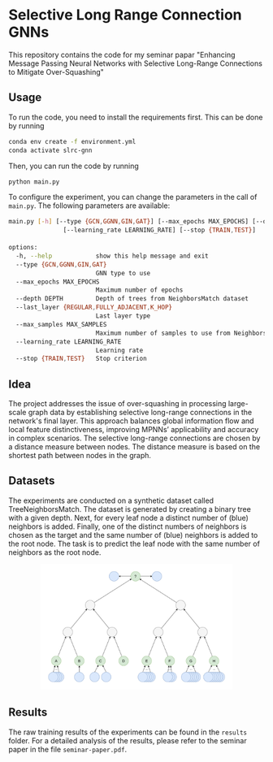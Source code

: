 # Selective Long Range Connection GNNs
This repository contains the code for my seminar papar "Enhancing Message Passing Neural Networks with Selective Long-Range Connections to Mitigate Over-Squashing"

## Usage
To run the code, you need to install the requirements first. This can be done by running
```bash
conda env create -f environment.yml
conda activate slrc-gnn
```
Then, you can run the code by running
```bash
python main.py
```

To configure the experiment, you can change the parameters in the call of `main.py`. The following parameters are available:
```bash
main.py [-h] [--type {GCN,GGNN,GIN,GAT}] [--max_epochs MAX_EPOCHS] [--depth DEPTH] [--last_layer {REGULAR,FULLY_ADJACENT,K_HOP}] [--max_samples MAX_SAMPLES]
               [--learning_rate LEARNING_RATE] [--stop {TRAIN,TEST}]

options:
  -h, --help            show this help message and exit
  --type {GCN,GGNN,GIN,GAT}
                        GNN type to use
  --max_epochs MAX_EPOCHS
                        Maximum number of epochs
  --depth DEPTH         Depth of trees from NeighborsMatch dataset
  --last_layer {REGULAR,FULLY_ADJACENT,K_HOP}
                        Last layer type
  --max_samples MAX_SAMPLES
                        Maximum number of samples to use from NeighborsMatch dataset
  --learning_rate LEARNING_RATE
                        Learning rate
  --stop {TRAIN,TEST}   Stop criterion
```

## Idea
The project addresses the issue of over-squashing in processing large-scale graph data by establishing selective long-range connections in the network's final layer. This approach balances global information flow and local feature distinctiveness, improving MPNNs’ applicability and accuracy in complex scenarios. The selective long-range connections are chosen by a distance measure between nodes. The distance measure is based on the shortest path between nodes in the graph.

## Datasets
The experiments are conducted on a synthetic dataset called TreeNeighborsMatch. The dataset is generated by creating a binary tree with a given depth. Next, for every leaf node a distinct number of (blue) neighbors is added. Finally, one of the distinct numbers of neighbors is chosen as the target and the same number of (blue) neighbors is added to the root node. The task is to predict the leaf node with the same number of neighbors as the root node.

<p align="center">
  <img src="img/tree_neighbors_match_example.png" width=75% alt="TreeNeighborsMatch example">
</p>


## Results
The raw training results of the experiments can be found in the `results` folder. For a detailed analysis of the results, please refer to the seminar paper in the file `seminar-paper.pdf`. 





